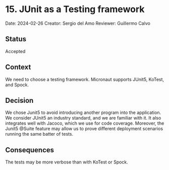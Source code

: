 # 15. JUnit as a Testing framework

Date: 2024-02-26
Creator: Sergio del Amo
Reviewer: Guillermo Calvo

## Status

Accepted

## Context

We need to choose a testing framework. Micronaut supports JUnit5, KoTest, and Spock.

## Decision

We chose Junit5 to avoid introducing another program into the application.
We consider JUnit5 an industry standard, and we are familiar with it.
It also integrates well with Jacoco, which we use for code coverage.
Moreover, the Junit5 @Suite feature may allow us to prove different deployment scenarios running the same batter of tests.

## Consequences

The tests may be more verbose than with KoTest or Spock.
